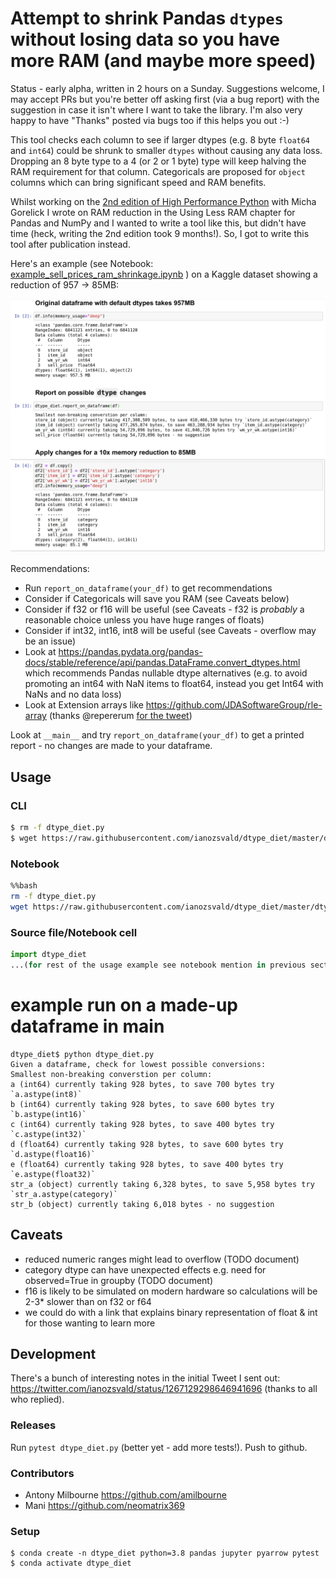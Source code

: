 # Attempt to shrink Pandas `dtypes` without losing data so you have more RAM (and maybe more speed)

Status - early alpha, written in 2 hours on a Sunday. Suggestions welcome, I may accept PRs but you're better off asking first (via a bug report) with the suggestion in case it isn't where I want to take the library. I'm also very happy to have "Thanks" posted via bugs too if this helps you out :-)

This tool checks each column to see if larger dtypes (e.g. 8 byte `float64` and `int64`) could be shrunk to smaller `dtypes` without causing any data loss. 
Dropping an 8 byte type to a 4 (or 2 or 1 byte) type will keep halving the RAM requirement for that column.  Categoricals are proposed for `object` columns which can bring significant speed and RAM benefits.

Whilst working on the [2nd edition of High Performance Python](https://www.goodreads.com/book/show/49828191-high-performance-python) with Micha Gorelick I wrote on RAM reduction in the Using Less RAM chapter for Pandas and NumPy and I wanted to write a tool like this, but didn't have time (heck, writing the 2nd edition took 9 months!). So, I got to write this tool after publication instead.

Here's an example (see Notebook: [example_sell_prices_ram_shrinkage.ipynb](example_sell_prices_ram_shrinkage.ipynb) ) on a Kaggle dataset showing a reduction of 957 -> 85MB:

![sell_prices after dtype_dtype](example_sell_prices.png)

Recommendations:

* Run `report_on_dataframe(your_df)` to get recommendations
* Consider if Categoricals will save you RAM (see Caveats below)
* Consider if f32 or f16 will be useful (see Caveats - f32 is _probably_ a reasonable choice unless you have huge ranges of floats)
* Consider if int32, int16, int8 will be useful (see Caveats - overflow may be an issue)
* Look at https://pandas.pydata.org/pandas-docs/stable/reference/api/pandas.DataFrame.convert_dtypes.html which recommends Pandas nullable dtype alternatives (e.g. to avoid promoting an int64 with NaN items to float64, instead you get Int64 with NaNs and no data loss)
* Look at Extension arrays like https://github.com/JDASoftwareGroup/rle-array (thanks @repererum [for the tweet](https://twitter.com/crepererum/status/1267441357339201536))

Look at `__main__` and try `report_on_dataframe(your_df)` to get a printed report - no changes are made to your dataframe.

## Usage

### CLI

```bash
$ rm -f dtype_diet.py
$ wget https://raw.githubusercontent.com/ianozsvald/dtype_diet/master/dtype_diet.py
```

### Notebook

```bash
%%bash
rm -f dtype_diet.py
wget https://raw.githubusercontent.com/ianozsvald/dtype_diet/master/dtype_diet.py
```

### Source file/Notebook cell

```python
import dtype_diet
...(for rest of the usage example see notebook mention in previous section)...
```

# example run on a made-up dataframe in __main__

```
dtype_diet$ python dtype_diet.py 
Given a dataframe, check for lowest possible conversions:
Smallest non-breaking converstion per column:
a (int64) currently taking 928 bytes, to save 700 bytes try `a.astype(int8)`
b (int64) currently taking 928 bytes, to save 600 bytes try `b.astype(int16)`
c (int64) currently taking 928 bytes, to save 400 bytes try `c.astype(int32)`
d (float64) currently taking 928 bytes, to save 600 bytes try `d.astype(float16)`
e (float64) currently taking 928 bytes, to save 400 bytes try `e.astype(float32)`
str_a (object) currently taking 6,328 bytes, to save 5,958 bytes try `str_a.astype(category)`
str_b (object) currently taking 6,018 bytes - no suggestion
```

## Caveats

* reduced numeric ranges might lead to overflow (TODO document)
* category dtype can have unexpected effects e.g. need for observed=True in groupby (TODO document)
* f16 is likely to be simulated on modern hardware so calculations will be 2-3* slower than on f32 or f64
* we could do with a link that explains binary representation of float & int for those wanting to learn more

## Development 

There's a bunch of interesting notes in the initial Tweet I sent out: https://twitter.com/ianozsvald/status/1267129298646941696 (thanks to all who replied).

### Releases

Run `pytest dtype_diet.py` (better yet - add more tests!). Push to github.

### Contributors

* Antony Milbourne https://github.com/amilbourne
* Mani https://github.com/neomatrix369

### Setup

```
$ conda create -n dtype_diet python=3.8 pandas jupyter pyarrow pytest
$ conda activate dtype_diet
```
